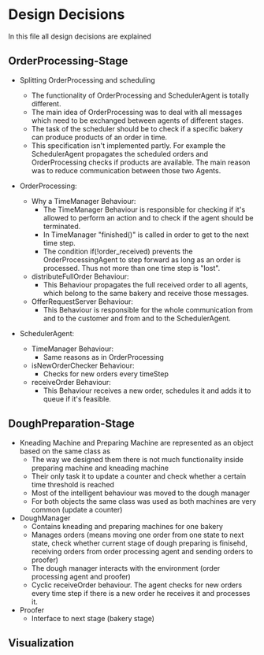 # Design Decisions
In this file all design decisions are explained

## OrderProcessing-Stage
* Splitting OrderProcessing and scheduling
  * The functionality of OrderProcessing and SchedulerAgent is totally different. 
  * The main idea of OrderProcessing was to deal with all messages which need to be exchanged between agents of different stages.
  * The task of the scheduler should be to check if a specific bakery can produce products of an order in time.
  * This specification isn't implemented partly. For example the SchedulerAgent propagates the scheduled orders and OrderProcessing checks if products are available.
   The main reason was to reduce communication between those two Agents.

* OrderProcessing:
  * Why a TimeManager Behaviour:
    * The TimeManager Behaviour is responsible for checking if it's allowed to perform an action and to check if the agent should be terminated.
    * In TimeManager "finished()" is called in order to get to the next time step.
    * The condition if(!order_received) prevents the OrderProcessingAgent to step forward as long as an order is processed. Thus not more than one time step is "lost".
  * distributeFullOrder Behaviour:
    * This Behaviour propagates the full received order to all agents, which belong to the same bakery and receive those messages.
  * OfferRequestServer Behaviour:
    * This Behaviour is responsible for the whole communication from and to the customer and from and to the SchedulerAgent.
    
* SchedulerAgent:
  * TimeManager Behaviour:
    * Same reasons as in OrderProcessing
  * isNewOrderChecker Behaviour:
    * Checks for new orders every timeStep
  * receiveOrder Behaviour:
    * This Behaviour receives a new order, schedules it and adds it to queue if it's feasible.

## DoughPreparation-Stage
* Kneading Machine and Preparing Machine are represented as an object based on the same class as
    * The way we designed them there is not much functionality inside preparing machine and kneading machine
    * Their only task it to update a counter and check whether a certain time threshold is reached
    * Most of the intelligent behaviour was moved to the dough manager
    * For both objects the same class was used as both machines are very common (update a counter)
* DoughManager
    * Contains kneading and preparing machines for one bakery
    * Manages orders (means moving one order from one state to next state,
    check whether current stage of dough preparing is finisehd,
    receiving orders from order processing agent and sending orders to proofer)
    * The dough manager interacts with the environment (order processing agent and proofer)
    * Cyclic receiveOrder behaviour. The agent checks for new orders every time step if there is a
    new order he receives it and processes it.
* Proofer
    * Interface to next stage (bakery stage)

## Visualization